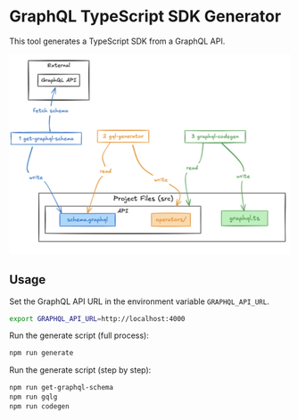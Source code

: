 # GraphQL TypeScript SDK Generator

This tool generates a TypeScript SDK from a GraphQL API.

![How it works diagram](docs/diagram.png)

## Usage

Set the GraphQL API URL in the environment variable `GRAPHQL_API_URL`.
```bash
export GRAPHQL_API_URL=http://localhost:4000
```

Run the generate script (full process):
```bash
npm run generate
```

Run the generate script (step by step):
```bash
npm run get-graphql-schema
npm run gqlg
npm run codegen
```
